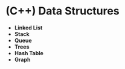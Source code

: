 # (C++) Data Structures

- **Linked List**
- **Stack**
- **Queue**
- **Trees**
- **Hash Table**
- **Graph**
